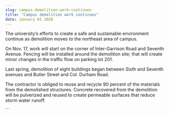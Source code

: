 ```yaml
---
slug: campus-demolition-work-continues
title: "Campus demolition work continues"
date: January 01 2020
---
```


 
<p>
  The university’s efforts to create a safe and sustainable environment continue
  as demolition moves to the northeast area of campus.
</p>
<p>
  On Nov. 17, work will start on the corner of Inter&#45;Garrison Road and
  Seventh Avenue. Fencing will be installed around the demolition site; that
  will create minor changes in the traffic flow on parking lot 201.
</p>
<p>
  Last spring, demolition of eight buildings began between Sixth and Seventh
  avenues and Butler Street and Col. Durham Road.
</p>
<p>
  The contractor is obliged to reuse and recycle 90 percent of the materials
  from the demolished structures. Concrete recovered from the demolition will be
  pulverized and reused to create permeable surfaces that reduce storm water
  runoff.
</p>
```
